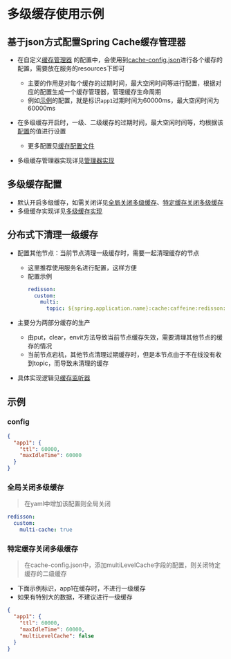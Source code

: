 # 多级缓存使用示例

## 基于json方式配置Spring Cache缓存管理器

- 在自定义[缓存管理器](../../third-provider-stater/redis-provider-stater/src/main/java/com/example/redis/provider/stater/multicache/autoconfigure/MultiCacheAutoConfiguration.java)
的配置中，会使用到[cache-config.json](#config)进行各个缓存的配置，需要放在服务的resources下即可 
  - 主要的作用是对每个缓存的过期时间，最大空闲时间等进行配置，根据对应的配置生成一个缓存管理器，管理缓存生命周期
  - 例如[示例](#config)的配置，就是标识`app1`过期时间为60000ms，最大空闲时间为60000ms

- 在多级缓存开启时，一级、二级缓存的过期时间，最大空闲时间等，均根据该[配置](#config)的值进行设置
  - 更多配置见[缓存配置文件](../../third-provider-stater/redis-provider-stater/src/main/java/com/example/redis/provider/stater/multicache/properties/RedissonCaffeineCacheConfig.java)

- 多级缓存管理器实现详见[管理器实现](../../third-provider-stater/redis-provider-stater/src/main/java/com/example/redis/provider/stater/multicache/support/RedissonCaffeineCacheManager.java)

## 多级缓存配置

- 默认开启多级缓存，如需关闭详见[全局关闭多级缓存](#全局关闭多级缓存)、[特定缓存关闭多级缓存](#特定缓存关闭多级缓存)
- 多级缓存实现详见[多级缓存实现](../../third-provider-stater/redis-provider-stater/src/main/java/com/example/redis/provider/stater/multicache/support/RedissonCaffeineCache.java)

## 分布式下清理一级缓存

- 配置其他节点：当前节点清理一级缓存时，需要一起清理缓存的节点
  - 这里推荐使用服务名进行配置，这样方便
  - 配置示例
    ```yaml
    redisson:
      custom:
        multi:
          topic: ${spring.application.name}:cache:caffeine:redisson:topic
    ```

- 主要分为两部分缓存的生产
  - 由put，clear，envit方法导致当前节点缓存失效，需要清理其他节点的缓存的情况
  - 当前节点宕机，其他节点清理过期缓存时，但是本节点由于不在线没有收到topic，而导致未清理的缓存
- 具体实现逻辑见[缓存监听器](../../third-provider-stater/redis-provider-stater/src/main/java/com/example/redis/provider/stater/multicache/support/RedissonCaffeineCacheListener.java)

## 示例

### config

```json
{
  "app1": {
    "ttl": 60000,
    "maxIdleTime": 60000
  }
}
```

### 全局关闭多级缓存

> 在yaml中增加该配置则全局关闭

```yaml
redisson:
  custom:
    multi-cache: true
```

### 特定缓存关闭多级缓存

> 在cache-config.json中，添加multiLevelCache字段的配置，则关闭特定缓存的二级缓存

- 下面示例标识，app1在缓存时，不进行一级缓存
- 如果有特别大的数据，不建议进行一级缓存

```json
{
  "app1": {
    "ttl": 60000,
    "maxIdleTime": 60000,
    "multiLevelCache": false
  }
}
```